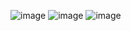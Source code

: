 
![image](https://github.com/user-attachments/assets/5ac4e3ad-bd45-44e8-beab-be52a6c72e97)
![image](https://github.com/user-attachments/assets/062b08e4-a011-407a-9d72-9603660244bd)
![image](https://github.com/user-attachments/assets/9b32bbf4-6772-4147-9b47-3c5dcf1cbbd0)
